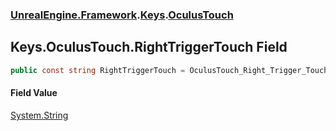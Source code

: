 ### [UnrealEngine.Framework](UnrealEngine_Framework.md 'UnrealEngine.Framework').[Keys](Keys.md 'UnrealEngine.Framework.Keys').[OculusTouch](Keys_OculusTouch.md 'UnrealEngine.Framework.Keys.OculusTouch')
## Keys.OculusTouch.RightTriggerTouch Field
```csharp
public const string RightTriggerTouch = OculusTouch_Right_Trigger_Touch;
```
#### Field Value
[System.String](https://docs.microsoft.com/en-us/dotnet/api/System.String 'System.String')
